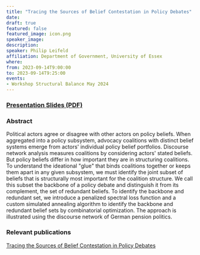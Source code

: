 ```yaml
---
title: "Tracing the Sources of Belief Contestation in Policy Debates"
date:
draft: true
featured: false
featured_image: icon.png
speaker_image:
description:
speaker: Philip Leifeld
affiliation: Department of Government, University of Essex
where:
from: 2023-09-14T9:00:00
to: 2023-09-14T9:25:00
events:
- Workshop Structural Balance May 2024 
---
```


### [Presentation Slides (PDF)](Presentation_Leifeld_MMM.pdf)


### Abstract

Political actors agree or disagree with other actors on policy beliefs. When aggregated into a policy subsystem, advocacy coalitions with distinct belief systems emerge from actors' individual policy belief portfolios. Discourse network analysis measures coalitions by considering actors' stated beliefs. But policy beliefs differ in how important they are in structuring coalitions. To understand the ideational "glue" that binds coalitions together or keeps them apart in any given subsystem, we must identify the joint subset of beliefs that is structurally most important for the coalition structure. We call this subset the backbone of a policy debate and distinguish it from its complement, the set of redundant beliefs. To identify the backbone and redundant set, we introduce a penalized spectral loss function and a custom simulated annealing algorithm to identify the backbone and redundant belief sets by combinatorial optimization. The approach is illustrated using the discourse network of German pension politics.

### Relevant publications 

[Tracing the Sources of Belief Contestation
in Policy Debates](Leifeld.pdf)
